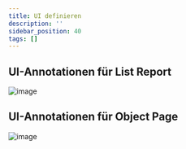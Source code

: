 ```yaml
---
title: UI definieren
description: ''
sidebar_position: 40
tags: []
---
```


## UI-Annotationen für List Report
![image](https://user-images.githubusercontent.com/47243617/210181800-d258f0ec-419e-4f6f-a862-2c8ff5a019b3.png)

## UI-Annotationen für Object Page
![image](https://user-images.githubusercontent.com/47243617/210181809-8e94d32e-6944-4085-adf7-05fbad16f550.png)
